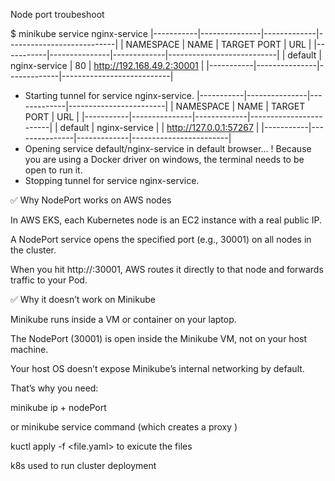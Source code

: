 Node port troubeshoot 


$ minikube service nginx-service
|-----------|---------------|-------------|---------------------------|
| NAMESPACE |     NAME      | TARGET PORT |            URL            |
|-----------|---------------|-------------|---------------------------|
| default   | nginx-service |          80 | http://192.168.49.2:30001 |
|-----------|---------------|-------------|---------------------------|
* Starting tunnel for service nginx-service.
|-----------|---------------|-------------|------------------------|
| NAMESPACE |     NAME      | TARGET PORT |          URL           |
|-----------|---------------|-------------|------------------------|
| default   | nginx-service |             | http://127.0.0.1:57267 |
|-----------|---------------|-------------|------------------------|
* Opening service default/nginx-service in default browser...
! Because you are using a Docker driver on windows, the terminal needs to be open to run it.
* Stopping tunnel for service nginx-service.

✅ Why NodePort works on AWS nodes

In AWS EKS, each Kubernetes node is an EC2 instance with a real public IP.

A NodePort service opens the specified port (e.g., 30001) on all nodes in the cluster.

When you hit http://<node-public-ip>:30001, AWS routes it directly to that node and forwards traffic to your Pod.

✅ Why it doesn’t work on Minikube

Minikube runs inside a VM or container on your laptop.

The NodePort (30001) is open inside the Minikube VM, not on your host machine.

Your host OS doesn’t expose Minikube’s internal networking by default.

That’s why you need:

minikube ip + nodePort

or minikube service command (which creates a proxy )

kuctl apply -f <file.yaml> to exicute the files

k8s used to run cluster deployment